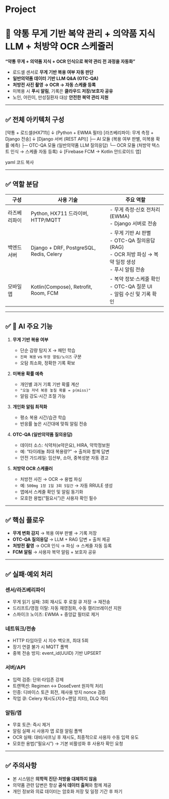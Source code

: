 # Project

# 💊 약통 무게 기반 복약 관리 + 의약품 지식 LLM + 처방약 OCR 스케줄러

**“약통 무게 + 의약품 지식 + OCR 인식으로 복약 관리 전 과정을 자동화”**

- 로드셀 센서로 **무게 기반 복용 여부 자동 판단**  
- **일반의약품 데이터 기반 LLM Q&A (OTC-QA)**  
- **처방전 사진 촬영 → OCR → 자동 스케줄 등록**  
- 미복용 시 **푸시 알림**, 기록은 **클라우드 저장/보호자 공유**  
- 노인, 어린이, 만성질환자 대상 **안전한 복약 관리 지원**

---

## ✅ 전체 아키텍처 구성

[약통 + 로드셀(HX711)]
↓ (Python + EWMA 필터)
[라즈베리파이: 무게 측정 + Django 전송]
↓
[Django 서버 (REST API)]
├─ AI 모듈 (복용 여부 판별, 미복용 확률 예측)
├─ OTC-QA 모듈 (일반의약품 LLM 질의응답)
└─ OCR 모듈 (처방약 텍스트 인식 → 스케줄 자동 등록)
↓
[Firebase FCM → Kotlin 안드로이드 앱]

yaml
코드 복사

---

## ✅ 역할 분담

| 구성 | 사용 기술 | 주요 역할 |
| --- | --- | --- |
| 라즈베리파이 | Python, HX711 드라이버, HTTP/MQTT | - 무게 측정·신호 전처리(EWMA)<br>- Django 서버로 전송 |
| 백엔드 서버 | Django + DRF, PostgreSQL, Redis, Celery | - 무게 기반 AI 판별<br>- OTC-QA 질의응답 (RAG)<br>- OCR 처방 파싱 → 복약 일정 생성<br>- 푸시 알림 전송 |
| 모바일 앱 | Kotlin(Compose), Retrofit, Room, FCM | - 복약 정보·스케줄 확인<br>- OTC-QA 질문 UI<br>- 알림 수신 및 기록 확인 |

---

## ✅ 🎯 AI 주요 기능

1. **무게 기반 복용 여부**  
   - 단순 감량 탐지 X → 패턴 학습  
   - `진짜 복용` vs `뚜껑 열림/노이즈` 구분  
   - 오탐 최소화, 정확한 기록 확보  

2. **미복용 확률 예측**  
   - 개인별 과거 기록 기반 확률 계산  
   - `"오늘 저녁 복용 놓칠 확률 = p(miss)"`  
   - 알림 강도·시간 조절 가능  

3. **개인화 알림 최적화**  
   - 평소 복용 시간/습관 학습  
   - 반응률 높은 시간대에 맞춰 알림 전송  

4. **OTC-QA (일반의약품 질의응답)**  
   - 데이터 소스: 식약처(e약은요), HIRA, 약학정보원  
   - 예: “타이레놀 최대 복용량?” → 출처와 함께 답변  
   - 안전 가드레일: 임산부, 소아, 중복성분 자동 경고  

5. **처방약 OCR 스케줄러**  
   - 처방전 사진 → OCR → 용법 파싱  
   - 예: `500mg 1정 1일 3회 5일간` → 자동 RRULE 생성  
   - 앱에서 스케줄 확인 및 알림 동기화  
   - 모호한 용법(“필요시”)은 사용자 확인 필수  

---

## ✅ 핵심 플로우

- **무게 변화 감지** → 복용 여부 판별 → 기록 저장  
- **OTC-QA 질의응답** → LLM + RAG 답변 + 출처 제공  
- **처방전 촬영** → OCR 인식 → 파싱 → 스케줄 자동 등록  
- **FCM 알림** → 사용자 복약 알림 + 보호자 공유  

---

## ✅ 실패·예외 처리

### 센서/라즈베리파이
- 무게 읽기 실패: 3회 재시도 후 로컬 큐 저장 → 재전송  
- 드리프트/영점 이탈: 자동 재영점화, 수동 캘리브레이션 지원  
- 스파이크 노이즈: EWMA + 중앙값 필터로 제거  

### 네트워크/전송
- HTTP 타임아웃 시 지수 백오프, 최대 5회  
- 장기 연결 불가 시 MQTT 폴백  
- 중복 전송 방지: event_id(UUID) 기반 UPSERT  

### 서버/API
- 입력 검증: 단위·타임존 강제  
- 트랜잭션: Regimen ↔ DoseEvent 원자적 처리  
- 인증: 디바이스 토큰 회전, 재사용 방지 nonce 검증  
- 작업 큐: Celery 재시도(지수+랜덤 지터), DLQ 격리  

### 알림/앱
- 무효 토큰: 즉시 제거  
- 알림 실패 시 사용자 앱 로컬 알림 폴백  
- OCR 실패: 대비/샤프닝 후 재시도, 최종적으로 사용자 수동 입력 유도  
- 모호한 용법(“필요시”) → 기본 비활성화 후 사용자 확인 요청  

---

## ✅ 주의사항
- 본 시스템은 **의학적 진단·처방을 대체하지 않음**  
- 의약품 관련 답변은 항상 **공식 데이터 출처**와 함께 제공  
- 개인 정보와 의료 데이터는 암호화 저장 및 일정 기간 후 파기  
